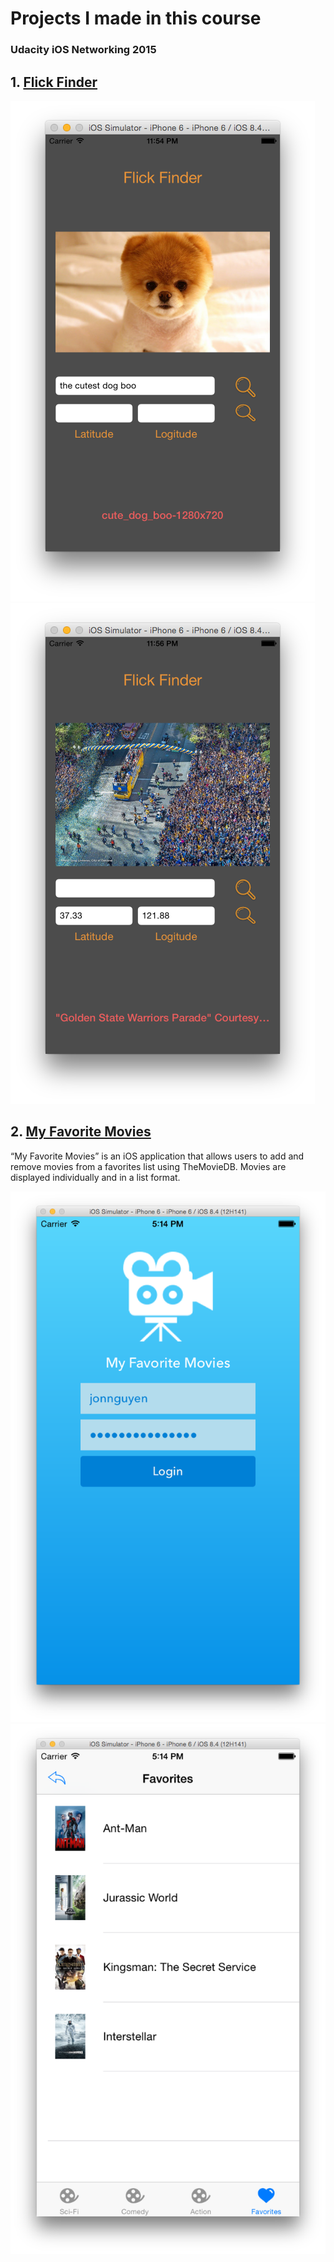 # Projects I made in this course
### Udacity iOS Networking 2015

## 1. [Flick Finder](Projects/FlickFinder)

![image](Screenshots/FlickFinder1.png)
![image](Screenshots/FlickFinder2.png)


## 2. [My Favorite Movies](Projects/MyFavoriteMovies)


“My Favorite Movies” is an iOS application that allows users to add and remove movies from a favorites list using TheMovieDB. Movies are displayed individually and in a list format.

![image](Screenshots/MyFavoriteMovies1.png)
![image](Screenshots/MyFavoriteMovies2.png)
